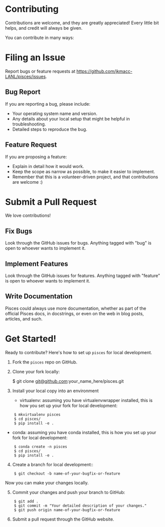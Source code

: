 # Contributing

Contributions are welcome, and they are greatly appreciated! Every
little bit helps, and credit will always be given. 

You can contribute in many ways:


# Filing an Issue

Report bugs or feature requests at https://github.com/jkmacc-LANL/pisces/issues.

## Bug Report
If you are reporting a bug, please include:

* Your operating system name and version.
* Any details about your local setup that might be helpful in troubleshooting.
* Detailed steps to reproduce the bug.

## Feature Request
If you are proposing a feature:

* Explain in detail how it would work.
* Keep the scope as narrow as possible, to make it easier to implement.
* Remember that this is a volunteer-driven project, and that contributions
  are welcome :)


# Submit a Pull Request

We love contributions!


## Fix Bugs

Look through the GitHub issues for bugs. Anything tagged with "bug"
is open to whoever wants to implement it.


## Implement Features

Look through the GitHub issues for features. Anything tagged with "feature"
is open to whoever wants to implement it.

## Write Documentation

Pisces could always use more documentation, whether as part of the 
official Pisces docs, in docstrings, or even on the web in blog posts,
articles, and such.


# Get Started!

Ready to contribute? Here's how to set up `pisces` for local development.

1. Fork the `pisces` repo on GitHub.
2. Clone your fork locally:

    $ git clone git@github.com:your_name_here/pisces.git

3. Install your local copy into an environment
   
   * virtualenv: assuming you have virtualenvwrapper installed, this is how you set up your fork for local development:

```
    $ mkvirtualenv pisces
    $ cd pisces/
    $ pip install -e .
```

   * conda: assuming you have conda installed, this is how you set up your fork for local development:

```
    $ conda create -n pisces
    $ cd pisces/
    $ pip install -e .
```

4. Create a branch for local development::

```
    $ git checkout -b name-of-your-bugfix-or-feature
```
   
   Now you can make your changes locally.

5. Commit your changes and push your branch to GitHub:

```
    $ git add .
    $ git commit -m "Your detailed description of your changes."
    $ git push origin name-of-your-bugfix-or-feature
```

6. Submit a pull request through the GitHub website.
